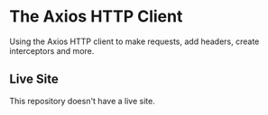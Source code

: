 # The Axios HTTP Client

Using the Axios HTTP client to make requests, add headers, create interceptors and more.

## Live Site

This repository doesn't have a live site.
